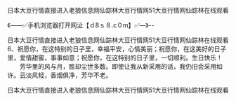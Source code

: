 日本大豆行情直接进入老狼信息网仙踪林大豆行情网51大豆行情网仙踪林在线观看

《——✅手机浏览器打开网沚【ｄ8ｓ８.c０m】✅—》--

日本大豆行情直接进入老狼信息网仙踪林大豆行情网51大豆行情网仙踪林在线观看	6、祝愿你，在这特别的日子里，幸福平安，心情美丽；祝愿你，在这美好的日子里，爱情甜蜜，事事如意；祝愿你，在这特别的日子里，一切顺利。生日快乐！
　　芳华里的风与月，胜却尘世多数。即使让我从新采用的话，我仍旧会采用如许。云淡风轻，香烟俱净，芳华不老。





日本大豆行情直接进入老狼信息网仙踪林大豆行情网51大豆行情网仙踪林在线观看
